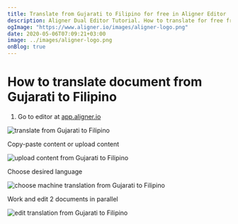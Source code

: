 ```yaml
---
title: Translate from Gujarati to Filipino for free in Aligner Editor
description: Aligner Dual Editor Tutorial. How to translate for free from Gujarati to Filipino. Aligner is multilingual document management platform. 
ogImage: "https://www.aligner.io/images/aligner-logo.png"
date: 2020-05-06T07:09:21+03:00
image: ../images/aligner-logo.png
onBlog: true
---
```


# How to translate document from Gujarati to Filipino

1. Go to editor at [app.aligner.io](https://app.aligner.io "Aligner App web page")

![translate from Gujarati to Filipino](../aligner-blank-editor.png "translate from Gujarati to Filipino")

Copy-paste content or upload content

![upload content from Gujarati to Filipino](../aligner-uploaded-document.png "upload content from Gujarati to Filipino")

Choose desired language

![choose machine translation from Gujarati to Filipino](../aligner-language-dropdown.png "choose machine translation from Gujarati to Filipino")

Work and edit 2 documents in parallel

![edit translation from Gujarati to Filipino](../aligner-double-sitded-editor.png "edit translation from Gujarati to Filipino")

